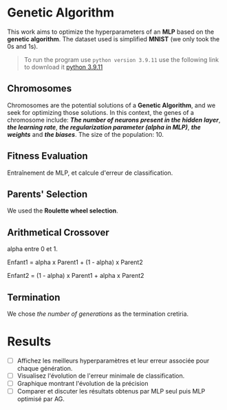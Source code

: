 # Genetic Algorithm

This work aims to optimize the hyperparameters of an **MLP** based on the **genetic algorithm**.
The dataset used is simplified **MNIST** (we only took the 0s and 1s).

> To run the program use `python version 3.9.11` use the following link to download it [python 3.9.11]()

## Chromosomes

Chromosomes are the potential solutions of a **Genetic Algorithm**, and we seek for optimizing those solutions. In this context, the genes of a chromosome include: ***The number of neurons present in the hidden layer***, ***the learning rate***, ***the regularization parameter (alpha in MLP)***, ***the weights*** and ***the biases***.
The size of the population: 10.

## Fitness Evaluation

Entraînement de MLP, et calcule d'erreur de classification.

## Parents' Selection

We used the **Roulette wheel selection**.

## Arithmetical Crossover

alpha entre 0 et 1.

Enfant1 = alpha x Parent1 + (1 - alpha) x Parent2

Enfant2 = (1 - alpha) x Parent1 + alpha x Parent2

## Termination

We chose *the number of generations* as the termination cretiria.

# Results

* [ ] Affichez les meilleurs hyperparamètres et leur erreur associée pour chaque génération.
* [ ] Visualisez l'évolution de l'erreur minimale de classification.
* [ ] Graphique montrant l'évolution de la précision
* [ ] Comparer et discuter les résultats obtenus par MLP seul puis MLP optimisé par AG.
